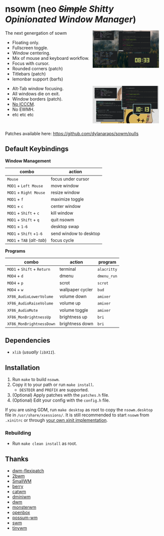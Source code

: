 # nsowm (neo *~~Simple~~ Shitty Opinionated Window Manager*)

<a href="https://github/com/luis-07/nsowm/screenshots/forrest-1.png"><img src="screenshots/forrest-1.png" width="43%" align="right"></a>

The next genergation of sowm

- Floating only.
- Fullscreen toggle.
- Window centering.
- Mix of mouse and keyboard workflow.
- Focus with cursor.
- Rounded corners (patch)
- Titlebars (patch)
- lemonbar support (barfs)


<a href="https://github.com/luis-07/nsowm/screenshots/anime-1.png"><img src="screenshots/anime-1.png" width="43%" align="right"></a>

- Alt-Tab window focusing.
- All windows die on exit.
- Window borders (patch).
- [No ICCCM](https://web.archive.org/web/20190617214524/https://raw.githubusercontent.com/kfish/xsel/1a1c5edf0dc129055f7764c666da2dd468df6016/rant.txt).
- No EWMH.
- etc etc etc


<br>

Patches available here: https://github.com/dylanaraps/sowm/pulls

## Default Keybindings

**Window Management**

| combo                      | action                 |
| -------------------------- | -----------------------|
| `Mouse`                    | focus under cursor     |
| `MOD1` + `Left Mouse`      | move window            |
| `MOD1` + `Right Mouse`     | resize window          |
| `MOD1` + `f`               | maximize toggle        |
| `MOD1` + `c`               | center window          |
| `MOD1` + `Shift` + `c`     | kill window            |
| `MOD1` + `Shift` + `q`     | quit nsowm             |
| `MOD1` + `1-6`             | desktop swap           |
| `MOD1` + `Shift` +`1-6`    | send window to desktop |
| `MOD1` + `TAB` (*alt-tab*) | focus cycle            |

**Programs**

| combo                       | action           | program        |
| --------------------------- | ---------------- | -------------- |
| `MOD1` + `Shift` + `Return` | terminal         | `alacritty`    |
| `MOD4` + `d`                | dmenu            | `dmenu_run`    |
| `MOD4` + `p`                | scrot            | `scrot`        |
| `MOD4` + `w`                | wallpaper cycler | `bud`          |
| `XF86_AudioLowerVolume`     | volume down      | `amixer`       |
| `XF86_AudioRaiseVolume`     | volume up        | `amixer`       |
| `XF86_AudioMute`            | volume toggle    | `amixer`       |
| `XF86_MonBrightnessUp`      | brightness up    | `bri`          |
| `XF86_MonBrightnessDown`    | brightness down  | `bri`          |


## Dependencies

- `xlib` (*usually `libX11`*).


## Installation

1) Run `make` to build `nsowm`.
2) Copy it to your path or run `make install`.
    - `DESTDIR` and `PREFIX` are supported.
3) (Optional) Apply patches with the `patches.h` file.
4) (Optional) Edit your config with the `config.h` file.

If you are using GDM, run `make desktop` as root to copy the `nsowm.desktop` file in `/usr/share/xsessions/`. It is still recommended to start `nsowm` from `.xinitrc` or through
[your own xinit implementation](https://github.com/dylanaraps/bin/blob/dfd9a9ff4555efb1cc966f8473339f37d13698ba/x).

### Rebuilding
- Run `make clean install` as root.



## Thanks
- [dwm-flexipatch](https://github.com/bakkeby/dwm-flexipatch)
- [2bwm](https://github.com/venam/2bwm)
- [SmallWM](https://github.com/adamnew123456/SmallWM)
- [berry](https://github.com/JLErvin/berry)
- [catwm](https://github.com/pyknite/catwm)
- [dminiwm](https://github.com/moetunes/dminiwm)
- [dwm](https://dwm.suckless.org)
- [monsterwm](https://github.com/c00kiemon5ter/monsterwm)
- [openbox](https://github.com/danakj/openbox)
- [possum-wm](https://github.com/duckinator/possum-wm)
- [swm](https://github.com/dcat/swm)
- [tinywm](http://incise.org/tinywm.html)
